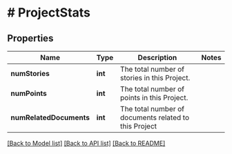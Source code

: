 # # ProjectStats

## Properties

Name | Type | Description | Notes
------------ | ------------- | ------------- | -------------
**numStories** | **int** | The total number of stories in this Project. |
**numPoints** | **int** | The total number of points in this Project. |
**numRelatedDocuments** | **int** | The total number of documents related to this Project |

[[Back to Model list]](../../README.md#models) [[Back to API list]](../../README.md#endpoints) [[Back to README]](../../README.md)
